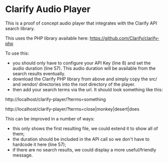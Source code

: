 Clarify Audio Player
======================

This is a proof of concept audio player that integrates with the Clarify API search library.

This uses the PHP library available here: https://github.com/Clarify/clarify-php

To use this:
*  you should only have to configure your API Key (line 8) and set the audio duration (line 57). This audio duration will be available from the search results eventually.
*  download the Clarify PHP library from above and simply copy the src/ and vendor/ directories into the root directory of the player.
*  then add your search terms via the url. It should look something like this:

http://localhost/clarify-player/?terms=something

http://localhost/clarify-player/?terms=close|monkey|desert|does



This can be improved in a number of ways:

*  this only shows the first resulting file, we could extend it to show all of them;
*  the duration should be included in the API call so we don't have to hardcode it here (line 57);
*  if there are no search results, we could display a more useful/friendly message.
